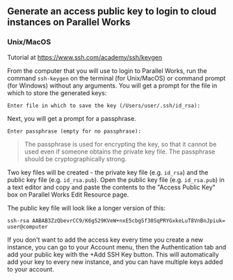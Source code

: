 ## Generate an access public key to login to cloud instances on Parallel Works

### Unix/MacOS
Tutorial at https://www.ssh.com/academy/ssh/keygen

From the computer that you will use to login to Parallel Works, run the command `ssh-keygen` on the terminal (for Unix/MacOS) or command prompt (for Windows) without any arguments. You will get a prompt for the file in which to store the generated keys: 

```
Enter file in which to save the key (/Users/user/.ssh/id_rsa):
```

Next, you will get a prompt for a passphrase. 
```
Enter passphrase (empty for no passphrase):
```
> The passphrase is used for encrypting the key, so that it cannot be used even if someone obtains the private key file. The passphrase should be cryptographically strong.

Two key files will be created - the private key file (e.g. `id_rsa`) and the public key file (e.g. `id_rsa.pub`). Open the public key file (e.g. `id_rsa.pub`) in a text editor and copy and paste the contents to the "Access Public Key" box on Parallel Works Edit Resource page.

The public key file will look like a longer version of this:

```
ssh-rsa AABAB3ZzQbevrCC9/K6g529KVeW+nxE5cbgSf30SqPRYGxkeLuT8VnBnJpiuk= user@computer
```

If you don't want to add the access key every time you create a new instance, you can go to your Account menu, then the Authentication tab and add your public key with the +Add SSH Key button. This will automatically add your key to every new instance, and you can have multiple keys added to your account.
